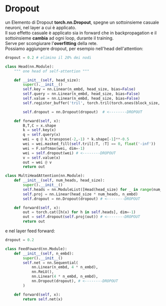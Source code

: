 # Dropout

un Elemento di Dropout **torch.nn.Dropout**, spegne un sottoinsieme casuale neuroni, nel layer a cui è applicato.  
Il suo effetto casuale è applicato sia in forward che in backpropagation e il sottoinsieme **cambia** ad ogni loop, durante il training.  
Serve per scongiurare l'**overfitting** della rete.  
Possiamo aggiungere dropout, per esempio nell'head dell'attention:  

```py
dropout = 0.2 # elimino il 20% dei nodi

class Head(nn.Module):
    """ one head of self-attention """

    def __init__(self, head_size):
        super().__init__()
        self.key = nn.Linear(n_embd, head_size, bias=False)
        self.query = nn.Linear(n_embd, head_size, bias=False)
        self.value = nn.Linear(n_embd, head_size, bias=False)
        self.register_buffer('tril', torch.tril(torch.ones(block_size, block_size)))

        self.dropout = nn.Dropout(dropout)  # <--------DROPOUT

    def forward(self, x):
        B,T,C = x.shape
        k = self.key(x)
        q = self.query(x)
        wei = q @ k.transpose(-2,-1) * k.shape[-1]**-0.5
        wei = wei.masked_fill(self.tril[:T, :T] == 0, float('-inf'))
        wei = F.softmax(wei, dim=-1)
        wei = self.dropout(wei) # <--------DROPOUT
        v = self.value(x)
        out = wei @ v
        return out

class MultiHeadAttention(nn.Module):
    def __init__(self, num_heads, head_size):
        super().__init__()
        self.heads = nn.ModuleList([Head(head_size) for _ in range(num_heads)])
        self.proj = nn.Linear(head_size * num_heads, n_embd)
        self.dropout = nn.Dropout(dropout) # <--------DROPOUT

    def forward(self, x):
        out = torch.cat([h(x) for h in self.heads], dim=-1)
        out = self.dropout(self.proj(out)) # <--------DROPOUT
        return out

```

e nel layer feed forward:

```py
dropout = 0.2

class FeedFoward(nn.Module):
    def __init__(self, n_embd):
        super().__init__()
        self.net = nn.Sequential(
            nn.Linear(n_embd, 4 * n_embd),
            nn.ReLU(),
            nn.Linear(4 * n_embd, n_embd),
            nn.Dropout(dropout), # <--------DROPOUT
        )

    def forward(self, x):
        return self.net(x)
```

